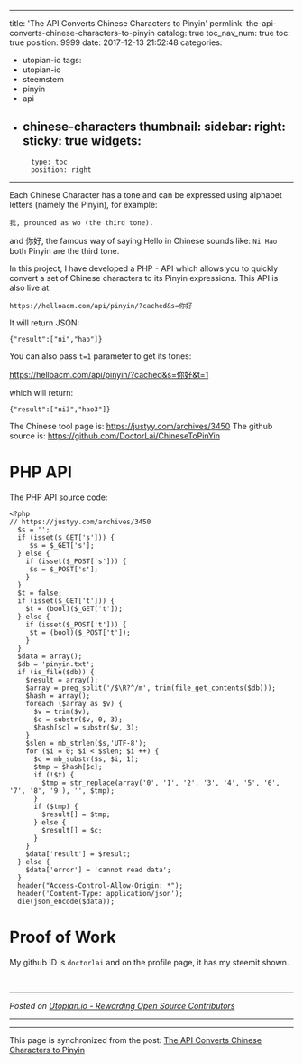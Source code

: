 
---
title: 'The API Converts Chinese Characters to Pinyin'
permlink: the-api-converts-chinese-characters-to-pinyin
catalog: true
toc_nav_num: true
toc: true
position: 9999
date: 2017-12-13 21:52:48
categories:
- utopian-io
tags:
- utopian-io
- steemstem
- pinyin
- api
- chinese-characters
thumbnail: 
sidebar:
    right:
        sticky: true
widgets:
    -
        type: toc
        position: right
---


Each Chinese Character has a tone and can be expressed using alphabet letters (namely the Pinyin), for example:

`我, prounced as wo (the third tone).`

and 你好, the famous way of saying Hello in Chinese sounds like: `Ni Hao`  both Pinyin are the third tone.

In this project, I have developed a PHP - API which allows you to quickly convert a set of Chinese characters to its Pinyin expressions. This API is also live at:

`https://helloacm.com/api/pinyin/?cached&s=你好`

It will return JSON:

```
{"result":["ni","hao"]}
```

You can also pass `t=1` parameter to get its tones:

https://helloacm.com/api/pinyin/?cached&s=你好&t=1

which will return:

```
{"result":["ni3","hao3"]}
```

The Chinese tool page is: https://justyy.com/archives/3450
The github source is: https://github.com/DoctorLai/ChineseToPinYin

# PHP API
The PHP API source code:

```
<?php
// https://justyy.com/archives/3450
  $s = '';
  if (isset($_GET['s'])) {
     $s = $_GET['s'];
  } else {
    if (isset($_POST['s'])) {
     $s = $_POST['s'];
    }
  }
  $t = false;
  if (isset($_GET['t'])) {
    $t = (bool)($_GET['t']);
  } else {
    if (isset($_POST['t'])) {
     $t = (bool)($_POST['t']);
    }  
  }
  $data = array();
  $db = 'pinyin.txt';
  if (is_file($db)) {
    $result = array();
    $array = preg_split('/$\R?^/m', trim(file_get_contents($db)));
    $hash = array();
    foreach ($array as $v) {
      $v = trim($v);
      $c = substr($v, 0, 3);
      $hash[$c] = substr($v, 3);  
    }
    $slen = mb_strlen($s,'UTF-8');
    for ($i = 0; $i < $slen; $i ++) {
      $c = mb_substr($s, $i, 1);
      $tmp = $hash[$c];
      if (!$t) {
        $tmp = str_replace(array('0', '1', '2', '3', '4', '5', '6', '7', '8', '9'), '', $tmp);
      }
      if ($tmp) {
        $result[] = $tmp;
      } else {
        $result[] = $c;
      }
    }
    $data['result'] = $result;
  } else {
    $data['error'] = 'cannot read data';
  }  
  header("Access-Control-Allow-Origin: *");
  header('Content-Type: application/json');
  die(json_encode($data));
```

# Proof of Work
My github ID is `doctorlai` and on the profile page, it has my steemit shown.

<br /><hr/><em>Posted on <a href="https://utopian.io/utopian-io/@justyy/the-api-converts-chinese-characters-to-pinyin">Utopian.io -  Rewarding Open Source Contributors</a></em><hr/>

- - -

This page is synchronized from the post: [The API Converts Chinese Characters to Pinyin](https://steemit.com/@justyy/the-api-converts-chinese-characters-to-pinyin)
